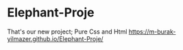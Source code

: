 # Elephant-Proje

That's our new project;
Pure Css and Html
https://m-burak-yilmazer.github.io/Elephant-Proje/
